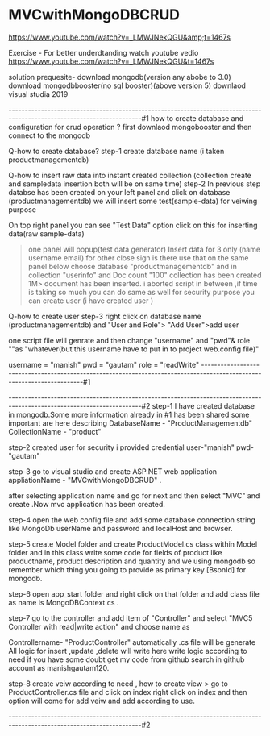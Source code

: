 # MVCwithMongoDBCRUD
https://www.youtube.com/watch?v=_LMWJNekQGU&amp;t=1467s

Exercise -
For better underdtanding watch youtube vedio
https://www.youtube.com/watch?v=_LMWJNekQGU&t=1467s

solution
prequesite- 
download mongodb(version any abobe to 3.0)
download mongodbbooster(no sql booster)(above version 5)
downlaod visual studia 2019

-----------------------------------------------------------------------------------------------------------------------#1
how to create database and configuration for crud operation ?
first downlaod mongobooster and then connect to the mongodb

Q-how to create database?
step-1
create database name (i taken productmanagementdb)

Q-how to insert raw data into instant created collection (collection create and sampledata insertion both will be on same time) 
step-2
In previous step databse has been created on your left panel and click on database (productmanagementdb) we will insert some test(sample-data) for veiwing purpose

On top right panel you can see "Test Data"  option click on this for inserting data(raw sample-data) 
>one panel will popup(test data generator) 
>Insert data for 3 only (name username email) for other close sign is there use that
> on the same panel below choose database "productmanagementdb" and in collection "userinfo" and Doc count "100"
collection has been created 1M> document has been inserted. i aborted script in between ,if time is taking so much you can do same as well
for security purpose you can create user (i have created user )

Q-how to create user
step-3
right click on database name (productmanagementdb) and "User and Role"> "Add User">add user 

one script file will genrate and then change "username" and "pwd"& role ""as "whatever(but this username have to put in to project web.config file)" 

username = "manish"
pwd = "gautam"
role = "readWrite"
-----------------------------------------------------------------------------------------------------------------------#1


-----------------------------------------------------------------------------------------------------------------------#2
step-1
I have created database in mongodb.Some more information already in #1 has been shared some important are here describing
DatabaseName - "ProductManagementdb"
CollectionName - "product"



step-2
created user for security i provided credential
user-"manish"
pwd-"gautam"

step-3
go to visual studio and create ASP.NET web application
appliationName - "MVCwithMongoDBCRUD"    .

after selecting application name and go for next and then select "MVC" and create .Now mvc application has been created.

step-4
open the web config file and add some database connection string like MongoDb userName and password and localHost and browser.

step-5
create Model folder and create ProductModel.cs class within Model folder and in this class write some code for fields of product like productname, product description and quantity and we using mongodb so remember which thing you going to provide as primary key [BsonId] for mongodb.

step-6
open app_start  folder and right click on that folder and add class file as name is MongoDBContext.cs   .

step-7
go to the controller and add item of "Controller" and select "MVC5 Controller with read|write action" and choose name as 

Controllername- "ProductController"  automatically .cs file will be generate
All logic for insert ,update ,delete will write here write logic according to need if you have some doubt get my code from  github search in github account as manishgautam120.

step-8
create veiw according to need , how to create view > go to ProductController.cs file and click on index right click on index and then option will come for add veiw and add according to use.

-----------------------------------------------------------------------------------------------------------------------#2
